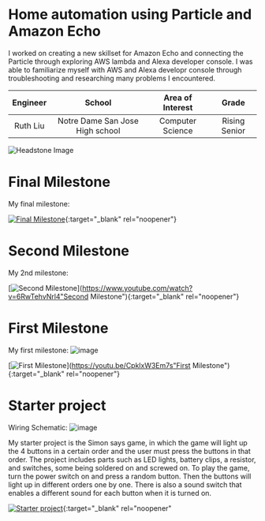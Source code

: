 ﻿# Home automation using Particle and Amazon Echo
I worked on creating a new skillset for Amazon Echo and connecting the Particle through exploring AWS lambda and Alexa developer console. I was able to familiarize myself with AWS and Alexa developr console through troubleshooting and researching many problems I encountered. 

| **Engineer** | **School** | **Area of Interest** | **Grade** | 
|:--:|:--:|:--:|:--:|
| Ruth Liu | Notre Dame San Jose High school | Computer Science | Rising Senior

![Headstone Image](https://lh3.googleusercontent.com/pw/AM-JKLUh8qhS4NzOG9tUWkbQ9gORu_601OH5UTQKOygAWpTqYn7YNwuNvdT7Fu_-tNHmBTvKDun_m_u1L1MqIQufEedvrbXpiSkXRbMuemDnIVJpjQ2gHirrS0kUFrk6aWoT_zApBhrf5oEc7U4H4FrAbnDz=s1474-no?authuser=0)
  
# Final Milestone
My final milestone: 

[![Final Milestone](https://res.cloudinary.com/marcomontalbano/image/upload/v1612573869/video_to_markdown/images/youtube--F7M7imOVGug-c05b58ac6eb4c4700831b2b3070cd403.jpg )](https://www.youtube.com/watch?v=F7M7imOVGug&feature=emb_logo "Final Milestone"){:target="_blank" rel="noopener"}

# Second Milestone
My 2nd milestone:

[![Second Milestone](https://i3.ytimg.com/vi/6RwTehvNrl4/maxresdefault.jpg "Second Milestone")](https://www.youtube.com/watch?v=6RwTehvNrl4"Second Milestone"){:target="_blank" rel="noopener"}
# First Milestone
  
My first milestone:
![image](https://user-images.githubusercontent.com/107577690/175573671-f06edda9-2735-4494-a9a7-9ce105dc6530.png)


[![First Milestone](https://i3.ytimg.com/vi/CpklxW3Em7s/maxresdefault.jpg)](https://youtu.be/CpklxW3Em7s"First Milestone"){:target="_blank" rel="noopener"}
# Starter project 

Wiring Schematic:
![image](![image](https://user-images.githubusercontent.com/107577690/179088286-31ebdc73-07f3-4f33-8303-3e43c799b45c.png)
)

My starter project is the Simon says game, in which the game will light up the 4 buttons in a certain order and the user must press the buttons in that order. The project includes parts such as LED lights, battery clips, a resistor, and switches, some being soldered on and screwed on. To play the game, turn the power switch on and press a random button. Then the buttons will light up in different orders one by one. There is also a sound switch that enables a different sound for each button when it is turned on. 

[![Starter project](https://i3.ytimg.com/vi/rwoCWAUw_jQ/maxresdefault.jpg "Starter Project")](https://www.youtube.com/watch?v=rwoCWAUw_jQ&t=1s "Starter Project"){:target="_blank" rel="noopener"

